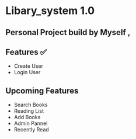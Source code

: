 # Libary_system 1.0

## Personal Project build by Myself ,

## Features ✅

- Create User
- Login User

## Upcoming Features

- Search Books
- Reading List
- Add Books
- Admin Pannel
- Recently Read

